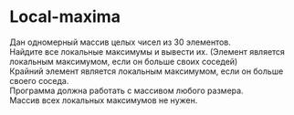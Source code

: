 # Local-maxima
Дан одномерный массив целых чисел из 30 элементов.  
Найдите все локальные максимумы и вывести их. (Элемент является локальным максимумом, если он больше своих соседей)  
Крайний элемент является локальным максимумом, если он больше своего соседа.  
Программа должна работать с массивом любого размера.  
Массив всех локальных максимумов не нужен.

